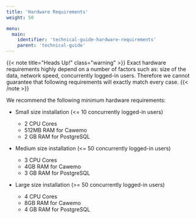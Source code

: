 ```yaml
---
title: 'Hardware Requirements'
weight: 50

menu:
  main:
    identifier: 'technical-guide-hardware-requirements'
    parent: 'technical-guide'
---
```


{{< note title="Heads Up!" class="warning" >}}
Exact hardware requirements highly depend on a number of factors such as: size of the data, network speed, concurrently logged-in users. Therefore we cannot guarantee that following requirements will exactly match every case.
{{< /note >}}

We recommend the following minimum hardware requirements:

- Small size installation (<= 10 concurrently logged-in users)

  - 2 CPU Cores
  - 512MB RAM for Cawemo
  - 2 GB RAM for PostgreSQL

- Medium size installation (<= 50 concurrently logged-in users)

  - 3 CPU Cores
  - 4GB RAM for Cawemo
  - 3 GB RAM for PostgreSQL

- Large size installation (>= 50 concurrently logged-in users)
  - 4 CPU Cores
  - 8GB RAM for Cawemo
  - 4 GB RAM for PostgreSQL
